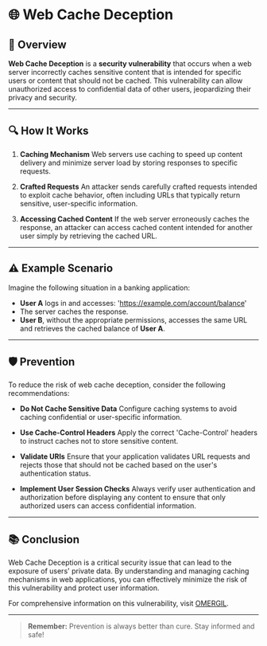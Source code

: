 # 🌐 Web Cache Deception

## 📜 Overview

**Web Cache Deception** is a **security vulnerability** that occurs when a web server incorrectly caches sensitive content that is intended for specific users or content that should not be cached. This vulnerability can allow unauthorized access to confidential data of other users, jeopardizing their privacy and security.

---

## 🔍 How It Works

1. **Caching Mechanism**
   Web servers use caching to speed up content delivery and minimize server load by storing responses to specific requests.

2. **Crafted Requests**
   An attacker sends carefully crafted requests intended to exploit cache behavior, often including URLs that typically return sensitive, user-specific information.

3. **Accessing Cached Content**
   If the web server erroneously caches the response, an attacker can access cached content intended for another user simply by retrieving the cached URL.

---

## ⚠️ Example Scenario

Imagine the following situation in a banking application:

- **User A** logs in and accesses: 'https://example.com/account/balance'
- The server caches the response.
- **User B**, without the appropriate permissions, accesses the same URL and retrieves the cached balance of **User A**.

---

## 🛡️ Prevention

To reduce the risk of web cache deception, consider the following recommendations:

- **Do Not Cache Sensitive Data**
  Configure caching systems to avoid caching confidential or user-specific information.

- **Use Cache-Control Headers**
  Apply the correct 'Cache-Control' headers to instruct caches not to store sensitive content.

- **Validate URIs**
  Ensure that your application validates URL requests and rejects those that should not be cached based on the user's authentication status.

- **Implement User Session Checks**
  Always verify user authentication and authorization before displaying any content to ensure that only authorized users can access confidential information.

---

## 📚 Conclusion

Web Cache Deception is a critical security issue that can lead to the exposure of users' private data. By understanding and managing caching mechanisms in web applications, you can effectively minimize the risk of this vulnerability and protect user information.

For comprehensive information on this vulnerability, visit [OMERGIL](https://omergil.blogspot.com/2017/02/web-cache-deception-attack.html).

---

> **Remember:** Prevention is always better than cure. Stay informed and safe!
